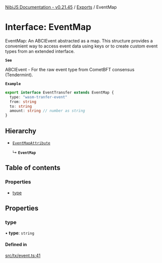 [NibiJS Documentation - v0.21.45](../intro.md) / [Exports](../modules.md) / EventMap

# Interface: EventMap

EventMap: An ABCIEvent abstracted as a map. This structure provides
a convenient way to access event data using keys or to create custom
event types from an extended interface.

**`See`**

ABCIEvent - For the raw event type from CometBFT consensus (Tendermint).

**`Example`**

```ts
export interface EventTransfer extends EventMap {
  type: "wasm-tranfer-event"
  from: string
  to: string
  amount: string // number as string
}
```

## Hierarchy

- [`EventMapAttribute`](EventMapAttribute.md)

  ↳ **`EventMap`**

## Table of contents

### Properties

- [type](EventMap.md#type)

## Properties

### type

• **type**: `string`

#### Defined in

[src/tx/event.ts:41](https://github.com/NibiruChain/ts-sdk/blob/7891168/packages/nibijs/src/tx/event.ts#L41)
